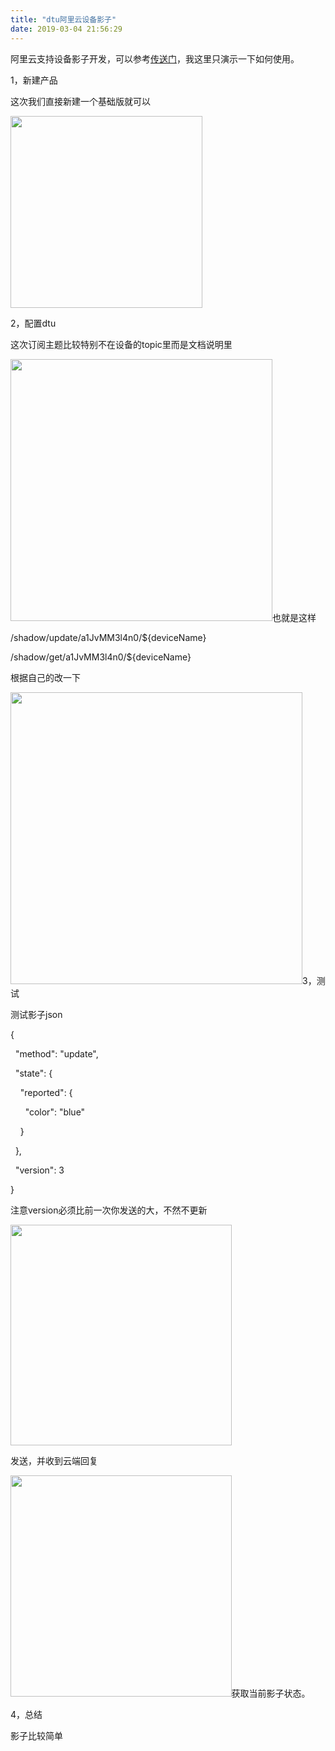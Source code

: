 ```yaml
---
title: "dtu阿里云设备影子"
date: 2019-03-04 21:56:29
---
```


<p>阿里云支持设备影子开发，可以参考<a href="https://help.aliyun.com/document_detail/53930.html?spm=a2c4g.11186623.6.628.14467434isHbuI" target="_blank">传送门</a>，我这里只演示一下如何使用。</p><p>1，新建产品</p><p>这次我们直接新建一个基础版就可以</p><p><img src="http://oldask.openluat.com/image/show/attachments-2019-03-8BG3IKCj5c7d2af6bec69.png" style="width: 307px;" class="img-responsive"></p><p>2，配置dtu</p><p>这次订阅主题比较特别不在设备的topic里而是文档说明里</p><p><img src="http://oldask.openluat.com/image/show/attachments-2019-03-1591lqSU5c7d2d582ff33.png" style="width: 419px;" class="img-responsive">也就是这样</p><p>/shadow/update/a1JvMM3l4n0/${deviceName}</p><p>/shadow/get/a1JvMM3l4n0/${deviceName}</p><p>根据自己的改一下</p><p><img src="http://oldask.openluat.com/image/show/attachments-2019-03-7ZdxvGrf5c7d2d938e036.png" style="width: 467px;" class="img-responsive">3，测试</p><p>测试影子json</p><p></p><p>{</p><p>&nbsp; "method": "update",&nbsp;</p><p>&nbsp; "state": {</p><p>&nbsp; &nbsp; "reported": {</p><p>&nbsp; &nbsp; &nbsp; "color": "blue"</p><p>&nbsp; &nbsp; }</p><p>&nbsp; },&nbsp;</p><p>&nbsp; "version": 3</p><p>}</p><p>注意version必须比前一次你发送的大，不然不更新</p><p><img src="http://oldask.openluat.com/image/show/attachments-2019-03-tjps2oIf5c7d2dfdb51d0.png" style="width: 353.5px;" class="img-responsive"></p><p>发送，并收到云端回复</p><p><img src="http://oldask.openluat.com/image/show/attachments-2019-03-IhsdM9ol5c7d2e5535e3f.png" style="width: 353.5px;" class="img-responsive">获取当前影子状态。</p><p>4，总结</p><p>影子比较简单</p>